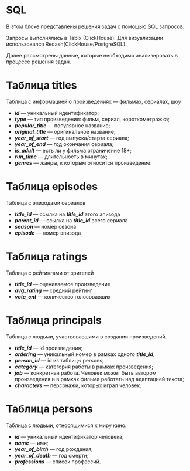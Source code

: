# SQL

В этом блоке представлены решения задач с помощью SQL запросов.

Запросы выполнялись в Tabix (ClickHouse). Для визуализации использовался Redash(ClickHouse/PostgreSQL).

Далее рассмотрены данные, которые необходимо анализировать в процессе решения задач.


# Таблица titles
Таблица с информацией о произведениях — фильмах, сериалах, шоу

* ***id*** — уникальный идентификатор;
* ***type*** — тип произведения: фильм, сериал, короткометражка;
* ***popular_title*** — популярное название;
* ***original_title*** — оригинальное название;
* ***year_of_start*** — год выпуска/старта сериала;
* ***year_of_end*** — год окончания сериала;
* ***is_adult*** — есть ли у фильма ограничение 18+;
* ***run_time*** — длительность в минутах;
* ***genres*** — жанры, к которым относится произведение.
# Таблица episodes
Таблица с эпизодами сериалов

* ***title_id*** — ссылка на ***title_id*** этого эпизода
* ***parent_id*** — ссылка на ***title_id*** всего сериала
* ***season*** — номер сезона
* ***episode*** — номер эпизода

# Таблица ratings
Таблица с рейтингами от зрителей

* ***title_id*** — оцениваемое произведение
* ***avg_rating*** — средний рейтинг
* ***vote_cnt*** — количество голосовавших

# Таблица principals
Таблица с людьми, участвовавшими в создании произведений.

* ***title_id*** — id произведения;
* ***ordering*** — уникальный номер в рамках одного ***title_id***;
* ***person_id*** — id из таблицы persons;
* ***category*** — категория работы в рамках произведения;
* ***job*** — конкретная работа. Человек может быть автором произведения и в рамках фильма работать над адаптацией текста;
* ***characters*** — персонажи, которых играл человек.

# Таблица persons
Таблица с людьми, относящимися к миру кино.

* ***id*** — уникальный идентификатор человека;
* ***name*** — имя;
* ***year_of_birth*** — год рождения;
* ***year_of_death*** — год смерти;
* ***professions*** — список профессий.
